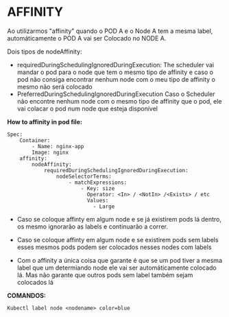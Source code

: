 # AFFINITY

Ao utilizarmos "affinity" quando o POD A e o Node A tem a mesma label, automáticamente o POD A vai ser Colocado no NODE A. 

Dois tipos de nodeAffinity:
- requiredDuringSchedulingIgnoredDuringExecution:
	The scheduler vai mandar o pod para o node que tem o mesmo tipo de affinity e caso o pod não consiga encontrar nenhum node com o meu tipo de affinity o mesmo não será colocado
- PreferredDuringSchedulingIgnoredDuringExecution
	Caso o Scheduler não encontre nenhum node com o mesmo tipo de affinity que o pod, ele vai colacar o pod num node que esteja disponível


**How to affinity in pod file:**
```
Spec:
	Container:
		- Name: nginx-app
		Image: nginx 
	affinity:
		nodeAffinity:
			requiredDuringSchedulingIgnoredDuringExecution:
				nodeSelectorTerms:
					- matchExpressions:
						- Key: size
						  Operator: <In> / <NotIn> /<Exists> / etc
						  Values: 
							- Large
```
	
	
- Caso se coloque affinty em algum node e se já existirem pods lá dentro, os mesmo ignorarão as labels e continuarão a correr.
- Caso se coloque affinty em algum node e se existirem pods sem labels esses mesmos pods podem ser colocados nesses nodes com labels

- Com o affinity a única coisa que garante é que se um pod tiver a mesma label que um determiando node ele vai ser automáticamente colocado lá. Mas não garante que outros pods sem label também sejam colocados lá

**COMANDOS:**
```
Kubectl label node <nodename> color=blue
```
